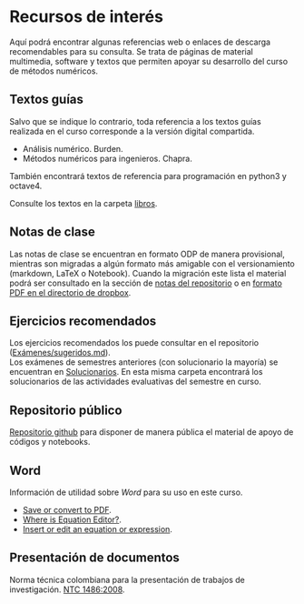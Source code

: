 # Recursos de interés

Aquí podrá encontrar algunas referencias web o enlaces de descarga recomendables para su consulta. Se trata de páginas de material multimedia, software y textos que permiten apoyar su desarrollo del curso de métodos numéricos.  

## Textos guías

Salvo que se indique lo contrario, toda referencia a los textos guías realizada en el curso corresponde a la versión digital compartida.  

+   Análisis numérico. Burden.  
+   Métodos numéricos para ingenieros. Chapra.  

También encontrará textos de referencia para programación en python3 y octave4.  

Consulte los textos en la carpeta [libros](https://www.dropbox.com/sh/5c908wmfhabjypg/AAA0FxfJqwVW5lJn4xoXFT-va?dl=0 "Carpeta de dropbox para consulta de los textos de referencia.").  

## Notas de clase

Las notas de clase se encuentran en formato ODP de manera provisional, mientras son migradas a algún formato más amigable con el versionamiento (markdown, LaTeX o Notebook). Cuando la migración este lista el material podrá ser consultado en la sección de [notas del repositorio](https://github.com/cosmoscalibur/metnumericos/tree/master/Presentaciones/Notas "Notas en el repositorio.") o en [formato PDF en el directorio de dropbox][Dropbox].  

[Dropbox]: https://www.dropbox.com/sh/ffanuxzmthea61t/AABAVbkWHTFfHSqeF5FQTxBEa?dl=0 "Directorio con notas de clase listas para descarga."

## Ejercicios recomendados

Los ejercicios recomendados los puede consultar en el repositorio ([Exámenes/sugeridos.md](https://github.com/cosmoscalibur/metnumericos/blob/master/Exámenes/sugeridos.md)).  
Los exámenes de semestres anteriores (con solucionario la mayoría) se encuentran en [Solucionarios](https://www.dropbox.com/sh/vmhd1p1zyxnrlv2/AABVkQf_baVTrMb_vYO1eJu3a?dl=0). En esta misma carpeta encontrará los solucionarios de las actividades evaluativas del semestre en curso.  

## Repositorio público

[Repositorio github](https://github.com/cosmoscalibur/metnumericos) para disponer de manera pública el material de apoyo de códigos y notebooks.  

## Word

Información de utilidad sobre _Word_ para su uso en este curso.  

+   [Save or convert to PDF](https://support.office.microsoft.com/en-US/article/Save-or-convert-to-PDF-D85416C5-7D77-4FD6-A216-6F4BF7C7C110#ID0EAADAAA=2016,_2013,_2010).  
+   [Where is Equation Editor?](https://support.office.com/en-us/article/Where-is-Equation-Editor-6eac7d71-3c74-437b-80d3-c7dea24fdf3f).  
+   [Insert or edit an equation or expression](https://support.office.com/en-us/article/Insert-or-edit-an-equation-or-expression-2878ad40-4162-4231-8e8a-4fe0e6fc5358?ui=en-US&rs=en-US&ad=US).  

## Presentación de documentos

Norma técnica colombiana para la presentación de trabajos de investigación. [NTC 1486:2008](http://www.uao.edu.co/emprendimiento/wp-content/uploads/2010/11/NTC14862008.pdf).  
